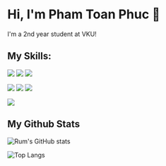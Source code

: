 # Hi, I'm Pham Toan Phuc 👋 

 I'm a 2nd year student at VKU!


## My Skills:

<img src = "https://img.shields.io/badge/C%2B%2B-00599C?style=for-the-badge&logo=c%2B%2B&logoColor=white"> <img src = "https://img.shields.io/badge/Java-ED8B00?style=for-the-badge&logo=java&logoColor=white"> <img src = "https://img.shields.io/badge/JavaScript-323330?style=for-the-badge&logo=javascript&logoColor=F7DF1E"> 

<img src = "https://img.shields.io/badge/Laravel-FF2D20?style=for-the-badge&logo=laravel&logoColor=white"> <img src = "https://img.shields.io/badge/PHP-4F5B93?style=for-the-badge&logo=php&logoColor=white"> <img src = "https://img.shields.io/badge/Postman-FF6C37?style=for-the-badge&logo=Postman&logoColor=white">


<img src = "https://img.shields.io/badge/GIT-E44C30?style=for-the-badge&logo=git&logoColor=white">


## My Github Stats
![Rum's GitHub stats](https://github-readme-stats.vercel.app/api?username=ratnikproryz&theme=cobalt2&show_icons=true&include_all_commits=true)

![Top Langs](https://github-readme-stats.vercel.app/api/top-langs/?username=ratnikproryz&langs_count=10&layout=compact)
